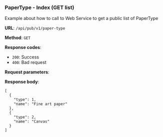 ### PaperType - Index (GET list)

Example about how to call to Web Service to get a public list of 
PaperType

**URL**: `/api/pub/v1/paper-type`

**Method**: `GET`

**Response codes**: 
* `200`: Success
* `400`: Bad request
  
**Request parameters**:

**Response body**:

```
[
  {
    "type": 1,
    "name": "Fine art paper"
  },
  {
    "type": 2,
    "name": "Canvas"
  }
]
```